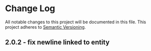 # Change Log

All notable changes to this project will be documented in this file.
This project adheres to [Semantic Versioning](http://semver.org/).

## 2.0.2 - fix newline linked to entity
